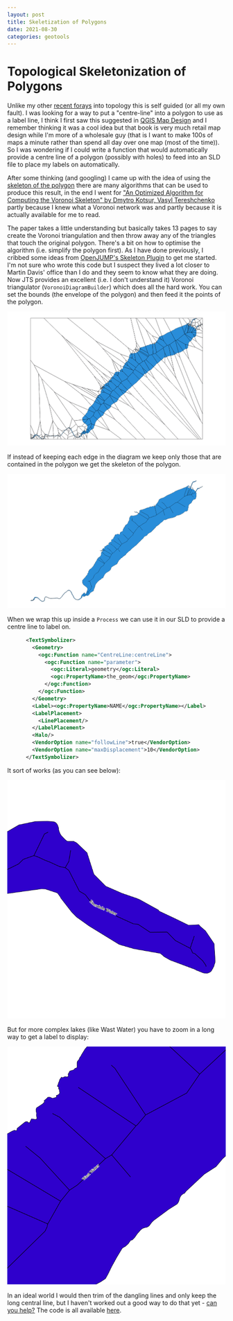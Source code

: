 ```yaml
---
layout: post
title: Skeletization of Polygons
date: 2021-08-30
categories: geotools
---
```


# Topological Skeletonization of Polygons 

Unlike my other [recent forays](/geotools/2021/08/23/Topological-Adventures.html) into topology this is self guided (or all my own fault). I was looking for a way to put a "centre-line" into a polygon to use as a label line, I think I first saw this suggested in [QGIS Map Design](https://locatepress.com/qmd2) and I remember thinking it was a cool idea but that book is very much retail map design while I'm more of a wholesale guy (that is I want to make 100s of maps a minute rather than spend all day over one map (most of the time)). So I was wondering if I could write a function that would automatically provide a centre line of a polygon (possibly with holes) to feed into an SLD file to place my labels on automatically. 

After some thinking (and googling) I came up with the idea of using the [skeleton of the polygon](https://en.wikipedia.org/wiki/Topological_skeleton) there are many algorithms that can be used to produce this result, in the end I went for ["An Optimized Algorithm for Computing the Voronoi Skeleton" by Dmytro Kotsur, Vasyl Tereshchenko](https://www.computingonline.net/files/journals/1/archieve/IJC_2020_19_4_03.pdf) partly because I knew what a Voronoi network was and partly because it is actually available for me to read. 


The paper takes a little understanding but basically takes 13 pages to say create the Voronoi triangulation and then throw away any of the triangles that touch the original polygon. There's a bit on how to optimise the algorithm (i.e. simplify the polygon first). 
As I have done previously, I cribbed some ideas from [OpenJUMP's Skeleton Plugin](https://github.com/openjump-gis/graph-toolbox-extension/blob/main/src/main/java/fr/michaelm/jump/plugin/graph/SkeletonPlugIn.java) to get me started. I'm not sure who wrote this code but I suspect they lived a lot closer to Martin Davis' office than I do and they seem to know what they are doing. 
Now JTS provides an excellent (i.e. I don't understand it) Voronoi triangulator (`VoronoiDiagramBuilder`) which does all the hard work. You can set the bounds (the envelope of the polygon) and then feed it the points of the polygon.

![Voronoi Diagram of Ullswater](/images/voronoi.png "Voronoi Diagram of Ullswater")

If instead of keeping each edge in the diagram we keep only those that are contained in the polygon we get the skeleton of the polygon.

![Skeleton of Ullswater](/images/centreline.png "Skeleton of Ullswater")


When we wrap this up inside a `Process` we can use it in our SLD to provide a centre line to label on.

```xml
      <TextSymbolizer>
        <Geometry>
          <ogc:Function name="CentreLine:centreLine">
            <ogc:Function name="parameter">
              <ogc:Literal>geometry</ogc:Literal>
              <ogc:PropertyName>the_geom</ogc:PropertyName>
            </ogc:Function>
          </ogc:Function>
        </Geometry>
        <Label><ogc:PropertyName>NAME</ogc:PropertyName></Label>
        <LabelPlacement>
          <LinePlacement/>
        </LabelPlacement>
        <Halo/>
        <VendorOption name="followLine">true</VendorOption>
        <VendorOption name="maxDisplacement">10</VendorOption>
      </TextSymbolizer>
```

It sort of works (as you can see below):

![Ennerdale Water](/images/ennerdale.png "Ennerdale Water")

But for more complex lakes (like Wast Water) you have to zoom in a long way to get a label to display:

![Wast Water](/images/wastwater.png "Wast Water")

In an ideal world I would then trim of the dangling lines and only keep the long central line, but I haven't worked out a good way to do that yet - [can you help?](https://gis.stackexchange.com/q/409483/79) The code is all available [here](https://gitlab.com/-/snippets/2166025).
